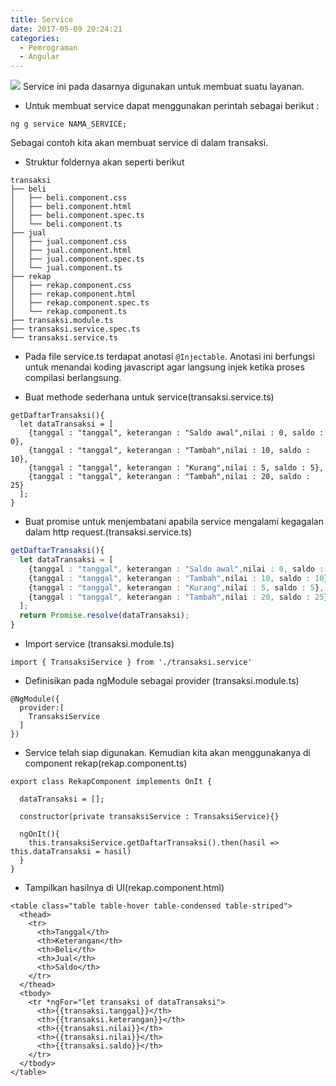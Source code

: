```yaml
---
title: Service
date: 2017-05-09 20:24:21
categories:
  - Pemrograman
  - Angular
---
```

![](/images/angular.png)
Service ini pada dasarnya digunakan untuk membuat suatu layanan.
- Untuk membuat service dapat menggunakan perintah sebagai berikut :
```
ng g service NAMA_SERVICE;
```
Sebagai contoh kita akan membuat service di dalam transaksi.
- Struktur foldernya akan seperti berikut
```
transaksi
├── beli
│   ├── beli.component.css
│   ├── beli.component.html
│   ├── beli.component.spec.ts
│   └── beli.component.ts
├── jual
│   ├── jual.component.css
│   ├── jual.component.html
│   ├── jual.component.spec.ts
│   └── jual.component.ts
├── rekap
│   ├── rekap.component.css
│   ├── rekap.component.html
│   ├── rekap.component.spec.ts
│   └── rekap.component.ts
├── transaksi.module.ts
├── transaksi.service.spec.ts
└── transaksi.service.ts
```
- Pada file service.ts terdapat anotasi `@Injectable`. Anotasi ini berfungsi untuk menandai koding javascript agar langsung injek ketika proses compilasi berlangsung.

- Buat methode sederhana untuk service(transaksi.service.ts)
```
getDaftarTransaksi(){
  let dataTransaksi = [
    {tanggal : "tanggal", keterangan : "Saldo awal",nilai : 0, saldo : 0},
    {tanggal : "tanggal", keterangan : "Tambah",nilai : 10, saldo : 10},
    {tanggal : "tanggal", keterangan : "Kurang",nilai : 5, saldo : 5},
    {tanggal : "tanggal", keterangan : "Tambah",nilai : 20, saldo : 25}
  ];
}
```

- Buat promise untuk menjembatani apabila service mengalami kegagalan dalam http request.(transaksi.service.ts)
```ts
getDaftarTransaksi(){
  let dataTransaksi = [
    {tanggal : "tanggal", keterangan : "Saldo awal",nilai : 0, saldo : 0},
    {tanggal : "tanggal", keterangan : "Tambah",nilai : 10, saldo : 10},
    {tanggal : "tanggal", keterangan : "Kurang",nilai : 5, saldo : 5},
    {tanggal : "tanggal", keterangan : "Tambah",nilai : 20, saldo : 25}
  ];
  return Promise.resolve(dataTransaksi);
}
```

- Import service (transaksi.module.ts)
```
import { TransaksiService } from './transaksi.service'
```
- Definisikan pada ngModule sebagai provider (transaksi.module.ts)
```
@NgModule({
  provider:[
    TransaksiService
  ]  
})
```
- Service telah siap digunakan. Kemudian kita akan menggunakanya di component rekap(rekap.component.ts)
```
export class RekapComponent implements OnIt {

  dataTransaksi = [];

  constructor(private transaksiService : TransaksiService){}

  ngOnIt(){
    this.transaksiService.getDaftarTransaksi().then(hasil => this.dataTransaksi = hasil)
  }
}
```
- Tampilkan hasilnya di UI(rekap.component.html)
```
<table class="table table-hover table-condensed table-striped">
  <thead>
    <tr>
      <th>Tanggal</th>
      <th>Keterangan</th>
      <th>Beli</th>
      <th>Jual</th>
      <th>Saldo</th>
    </tr>
  </thead>
  <tbody>
    <tr *ngFor="let transaksi of dataTransaksi">
      <th>{{transaksi.tanggal}}</th>
      <th>{{transaksi.keterangan}}</th>
      <th>{{transaksi.nilai}}</th>
      <th>{{transaksi.nilai}}</th>
      <th>{{transaksi.saldo}}</th>
    </tr>
  </tbody>
</table>
```
